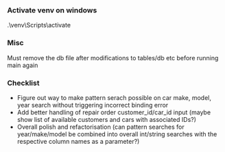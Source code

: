 ### Activate venv on windows
.\venv\Scripts\activate

### Misc
Must remove the db file after modifications to tables/db etc before running main again

### Checklist
- Figure out way to make pattern serach possible on car make, model, year search without triggering incorrect binding error
- Add better handling of repair order customer_id/car_id input (maybe show list of available customers and cars with associated IDs?)
- Overall polish and refactorisation (can pattern searches for year/make/model be combined into overall int/string searches with the respective column names as a parameter?)